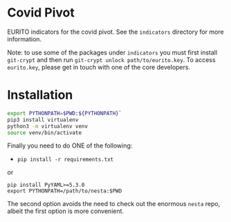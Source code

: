 Covid Pivot
===========

EURITO indicators for the covid pivot. See the `indicators` directory for more information.

Note: to use some of the packages under `indicators` you must first install `git-crypt` and then run `git-crypt unlock path/to/eurito.key`. To access `eurito.key`, please get in touch with one of the core developers.

Installation
============

```bash
export PYTHONPATH=$PWD:${PYTHONPATH}`
pip3 install virtualenv
python3 -m virtualenv venv
source venv/bin/activate
```

Finally you need to do ONE of the following:

* `pip install -r requirements.txt`

or

```
pip install PyYAML>=5.3.0
export PYTHONPATH=/path/to/nesta:$PWD
```

The second option avoids the need to check out the enormous `nesta` repo, albeit the first option is more convenient.
